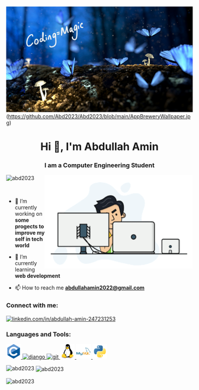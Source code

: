![logo](https://github.com/Abd2023/Abd2023/blob/main/AppBreweryWallpaper.jpg)(https://github.com/Abd2023/Abd2023/blob/main/AppBreweryWallpaper.jpg)
<h1 align="center">Hi 👋, I'm Abdullah Amin</h1>
<h3 align="center">I am a Computer Engineering Student</h3>
<img align="right" alt="Coding" width="400" src="https://github.com/Abd2023/Abd2023/blob/main/download.png">

<p align="left"> <img src="https://komarev.com/ghpvc/?username=abd2023&label=Profile%20views&color=0e75b6&style=flat" alt="abd2023" /> </p>

<p align="left"> <a href="https://twitter.com/" target="blank"><img src="https://img.shields.io/twitter/follow/?logo=twitter&style=for-the-badge" alt="" /></a> </p>

- 🔭 I’m currently working on **some progects to improve my self in tech world**

- 🌱 I’m currently learning **web development**

- 📫 How to reach me **abdullahamin2022@gmail.com**

<h3 align="left">Connect with me:</h3>
<p align="left">
<a href="https://linkedin.com/in/linkedin.com/in/abdullah-amin-247231253" target="blank"><img align="center" src="https://raw.githubusercontent.com/rahuldkjain/github-profile-readme-generator/master/src/images/icons/Social/linked-in-alt.svg" alt="linkedin.com/in/abdullah-amin-247231253" height="30" width="40" /></a>
</p>

<h3 align="left">Languages and Tools:</h3>
<p align="left"> <a href="https://www.cprogramming.com/" target="_blank" rel="noreferrer"> <img src="https://raw.githubusercontent.com/devicons/devicon/master/icons/c/c-original.svg" alt="c" width="40" height="40"/> </a> <a href="https://www.djangoproject.com/" target="_blank" rel="noreferrer"> <img src="https://cdn.worldvectorlogo.com/logos/django.svg" alt="django" width="40" height="40"/> </a> <a href="https://git-scm.com/" target="_blank" rel="noreferrer"> <img src="https://www.vectorlogo.zone/logos/git-scm/git-scm-icon.svg" alt="git" width="40" height="40"/> </a> <a href="https://www.linux.org/" target="_blank" rel="noreferrer"> <img src="https://raw.githubusercontent.com/devicons/devicon/master/icons/linux/linux-original.svg" alt="linux" width="40" height="40"/> </a> <a href="https://www.mysql.com/" target="_blank" rel="noreferrer"> <img src="https://raw.githubusercontent.com/devicons/devicon/master/icons/mysql/mysql-original-wordmark.svg" alt="mysql" width="40" height="40"/> </a> <a href="https://www.python.org" target="_blank" rel="noreferrer"> <img src="https://raw.githubusercontent.com/devicons/devicon/master/icons/python/python-original.svg" alt="python" width="40" height="40"/> </a> </p>

<p><img align="left" src="https://github-readme-stats.vercel.app/api/top-langs?username=abd2023&show_icons=true&locale=en&layout=compact" alt="abd2023" /></p>

<p>&nbsp;<img align="center" src="https://github-readme-stats.vercel.app/api?username=abd2023&show_icons=true&locale=en" alt="abd2023" /></p>

<p><img align="center" src="https://github-readme-streak-stats.herokuapp.com/?user=abd2023&" alt="abd2023" /></p>
